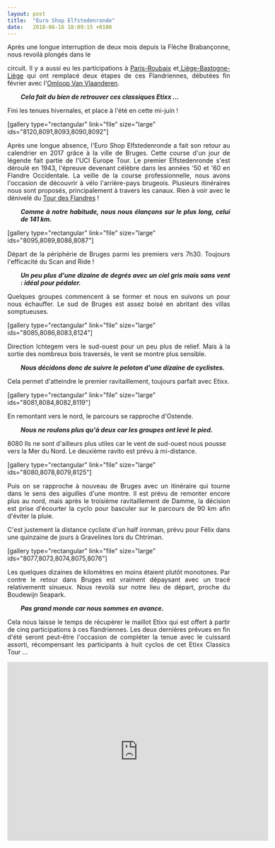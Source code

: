```yaml
---
layout: post
title:  "Euro Shop Elfstedenronde"
date:   2018-06-16 18:09:15 +0100
---
```

<p style="text-align: justify;">Après une longue interruption de deux mois depuis la Flèche Brabançonne, nous revoilà plongés dans le</p>
<p style="text-align: justify;">circuit.
Il y a aussi eu les participations à <a href="http://twomoulins.fr/paris-roubaix/">Paris-Roubaix</a> et<a href="http://twomoulins.fr/liege-bastogne-liege/"> Liège-Bastogne-Liège</a> qui ont remplacé deux étapes de ces Flandriennes, débutées fin février avec l'<a href="http://twomoulins.fr/omloop-van-vlaanderen/">Omloop Van Vlaanderen</a>.</p>
<p style="text-align: justify; padding-left: 30px;"><em><strong>Cela fait du bien de retrouver ces classiques Etixx ...</strong></em></p>
<p style="text-align: justify;">Fini les tenues hivernales, et place à l'été en cette mi-juin !</p>
[gallery type="rectangular" link="file" size="large" ids="8120,8091,8093,8090,8092"]
<p style="text-align: justify;">Après une longue absence, l'Euro Shop Elfstedenronde a fait son retour au calendrier en 2017 grâce à la ville de Bruges. Cette course d'un jour de légende fait partie de l'UCI Europe Tour. Le premier Elfstedenronde s'est déroulé en 1943, l'épreuve devenant célèbre dans les années '50 et '60 en Flandre Occidentale. La veille de la course professionnelle, nous avons l'occasion de découvrir à vélo l'arrière-pays brugeois. Plusieurs itinéraires nous sont proposés, principalement à travers les canaux. Rien à voir avec le dénivelé du <a href="http://twomoulins.fr/tour-des-flandres/">Tour des Flandres</a> !</p>
<p style="text-align: justify; padding-left: 30px;"><em><strong>Comme à notre habitude, nous nous élançons sur le plus long, celui de 141 km.</strong></em></p>
[gallery type="rectangular" link="file" size="large" ids="8095,8089,8088,8087"]
<p style="text-align: justify;">Départ de la périphérie de Bruges parmi les premiers vers 7h30.
Toujours l'efficacité du Scan and Ride !</p>
<p style="text-align: justify; padding-left: 30px;"><em><strong>Un peu plus d'une dizaine de degrés avec un ciel gris mais sans vent : idéal pour pédaler.</strong></em></p>
<p style="text-align: justify;">Quelques groupes commencent à se former et nous en suivons un pour nous échauffer.
Le sud de Bruges est assez boisé en abritant des villas somptueuses.</p>
[gallery type="rectangular" link="file" size="large" ids="8085,8086,8083,8124"]
<p style="text-align: justify;">Direction Ichtegem vers le sud-ouest pour un peu plus de relief.
Mais à la sortie des nombreux bois traversés, le vent se montre plus sensible.</p>
<p style="text-align: justify; padding-left: 30px;"><em><strong>Nous décidons donc de suivre le peloton d'une dizaine de cyclistes.</strong></em></p>
<p style="text-align: justify;">Cela permet d'atteindre le premier ravitaillement, toujours parfait avec Etixx.</p>
[gallery type="rectangular" link="file" size="large" ids="8081,8084,8082,8119"]

En remontant vers le nord, le parcours se rapproche d'Ostende.
<p style="padding-left: 30px;"><em><strong>Nous ne roulons plus qu'à deux car les groupes ont levé le pied.</strong></em></p>
8080
Ils ne sont d'ailleurs plus utiles car le vent de sud-ouest nous pousse vers la Mer du Nord.
Le deuxième ravito est prévu à mi-distance.

[gallery type="rectangular" link="file" size="large" ids="8080,8078,8079,8125"]
<p style="text-align: justify;">Puis on se rapproche à nouveau de Bruges avec un itinéraire qui tourne dans le sens des aiguilles d'une montre.
Il est prévu de remonter encore plus au nord, mais après le troisième ravitaillement de Damme, la décision est prise d'écourter la cyclo pour basculer sur le parcours de 90 km afin d'éviter la pluie.</p>
<p style="text-align: justify;">C'est justement la distance cycliste d'un half ironman, prévu pour Félix dans une quinzaine de jours à Gravelines lors du Chtriman.</p>
[gallery type="rectangular" link="file" size="large" ids="8077,8073,8074,8075,8076"]
<p style="text-align: justify;">Les quelques dizaines de kilomètres en moins étaient plutôt monotones.
Par contre le retour dans Bruges est vraiment dépaysant avec un tracé relativementt sinueux.
Nous revoilà sur notre lieu de départ, proche du Boudewijn Seapark.</p>
<p style="text-align: justify; padding-left: 30px;"><em><strong>Pas grand monde car nous sommes en avance.</strong></em></p>
<p style="text-align: justify;">Cela nous laisse le temps de récupérer le maillot Etixx qui est offert à partir de cinq participations à ces flandriennes.
Les deux dernières prévues en fin d'été seront peut-être l'occasion de compléter la tenue avec le cuissard assorti, récompensant les participants à huit cyclos de cet Etixx Classics Tour ...</p>

<center><iframe src="https://www.strava.com/activities/1641504939/embed/243d6199b7def49c109bca1cdc9154598e81bd9a" width="590" height="405" frameborder="0" scrolling="no" data-mce-fragment="1"></iframe></center><center></center>